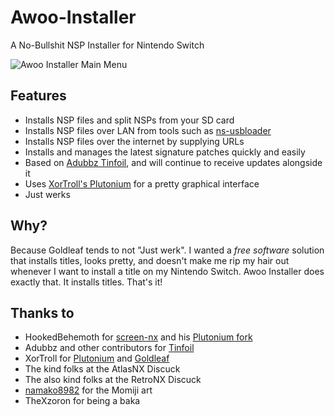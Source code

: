 # Awoo-Installer
A No-Bullshit NSP Installer for Nintendo Switch

![Awoo Installer Main Menu](https://i.imgur.com/HQGLrhc.jpg)

## Features
- Installs NSP files and split NSPs from your SD card
- Installs NSP files over LAN from tools such as [ns-usbloader](https://github.com/developersu/ns-usbloader)
- Installs NSP files over the internet by supplying URLs
- Installs and manages the latest signature patches quickly and easily
- Based on [Adubbz Tinfoil](https://github.com/Adubbz/Tinfoil), and will continue to receive updates alongside it
- Uses [XorTroll's Plutonium](https://github.com/XorTroll/Plutonium) for a pretty graphical interface
- Just werks

## Why?
Because Goldleaf tends to not "Just werk". I wanted a *free software* solution that installs titles, looks pretty, and doesn't make me rip my hair out whenever I want to install a title on my Nintendo Switch. Awoo Installer does exactly that. It installs titles. That's it!

## Thanks to
- HookedBehemoth for [screen-nx](https://github.com/HookedBehemoth/screen-nx) and his [Plutonium fork](https://github.com/HookedBehemoth/Plutonium)
- Adubbz and other contributors for [Tinfoil](https://github.com/Adubbz/Tinfoil)
- XorTroll for [Plutonium](https://github.com/XorTroll/Plutonium) and [Goldleaf](https://github.com/XorTroll/Goldleaf)
- The kind folks at the AtlasNX Discuck
- The also kind folks at the RetroNX Discuck
- [namako8982](https://www.pixiv.net/member.php?id=14235616) for the Momiji art
- TheXzoron for being a baka

